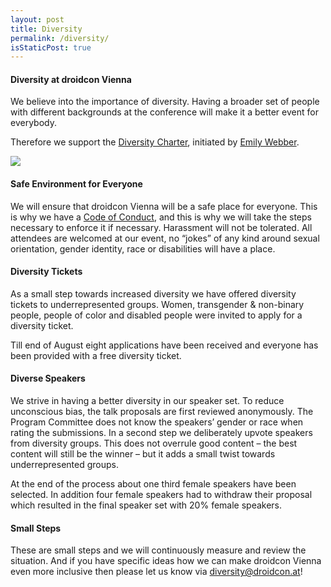 ```yaml
---
layout: post
title: Diversity
permalink: /diversity/
isStaticPost: true
---
```


#### Diversity at droidcon Vienna

We believe into the importance of diversity. Having a broader set of people with different backgrounds at the conference will make it a better event for everybody.

Therefore we support the [Diversity Charter](http://diversitycharter.org/), initiated by [Emily Webber](http://twitter.com/ewebber).

[<img src="{{ site.baseurl}}/img/partners/supportingdiversity.png">](http://diversitycharter.org/)

#### Safe Environment for Everyone

We will ensure that droidcon Vienna will be a safe place for everyone. This is why we have a [Code of Conduct](/code-of-conduct), and this is why we will take the steps necessary to enforce it if necessary.
Harassment will not be tolerated. All attendees are welcomed at our event, no “jokes” of any kind around sexual orientation, gender identity, race or disabilities will have a place.

#### Diversity Tickets

As a small step towards increased diversity we have offered diversity tickets to underrepresented groups.
Women, transgender & non-binary people, people of color and disabled people were invited to apply for a diversity ticket.

Till end of August eight applications have been received and everyone has been provided with a free diversity ticket.

#### Diverse Speakers

We strive in having a better diversity in our speaker set. To reduce unconscious bias, the talk proposals are first reviewed anonymously. The Program Committee does not know the speakers’ gender or race when rating the submissions.
In a second step we deliberately upvote speakers from diversity groups. This does not overrule good content – the best content will still be the winner – but it adds a small twist towards underrepresented groups.

At the end of the process about one third female speakers have been selected. In addition four female speakers had to withdraw their proposal which resulted in the final speaker set with 20% female speakers.

#### Small Steps

These are small steps and we will continuously measure and review the situation. And if you have specific ideas how we can make droidcon Vienna even more inclusive then please let us know via [diversity@droidcon.at](mailto:diversity@droidcon.at)!
<img class="img-responsive feature-image" src="{{ site.baseurl }}/img/posts/diversity2.jpg" style="display:none">
